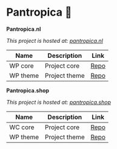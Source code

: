 # Pantropica 👋

<!--

**Here are some ideas to get you started:**

🙋‍♀️ A short introduction - what is your organization all about?
🌈 Contribution guidelines - how can the community get involved?
👩‍💻 Useful resources - where can the community find your docs? Is there anything else the community should know?
🍿 Fun facts - what does your team eat for breakfast?
🧙 Remember, you can do mighty things with the power of [Markdown](https://docs.github.com/github/writing-on-github/getting-started-with-writing-and-formatting-on-github/basic-writing-and-formatting-syntax)
-->

**Pantropica.nl**

*This project is hosted at: [pantropica.nl](https://pantropica.nl/)*
 
| Name | Description | Link |
| --- | --- | --- |
| WP core | Project core | [Repo](https://github.com/Pantropica/wp-core) |
| WP theme | Project theme | [Repo](https://github.com/Pantropica/wp-theme) |


**Pantropica.shop**

*This project is hosted at: [pantropica.shop](https://pantropica.shop/)*
 
| Name | Description | Link |
| --- | --- | --- |
| WC core | Project core | [Repo](https://github.com/Pantropica/wc-core) |
| WP theme | Project theme | [Repo](https://github.com/Pantropica/wp-theme) |
